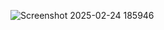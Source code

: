 ![Screenshot 2025-02-24 185946](https://github.com/user-attachments/assets/a5943744-5d64-4f13-8377-ffb1c0d0d69d)
